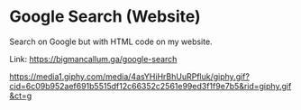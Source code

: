 # Google Search (Website)
Search on Google but with HTML code on my website.

Link: https://bigmancallum.ga/google-search


https://media1.giphy.com/media/4asYHiHrBhUuRPfluk/giphy.gif?cid=6c09b952aef691b5515df12c66352c2561e99ed3f1f9e7b5&rid=giphy.gif&ct=g
